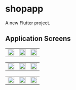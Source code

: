 # shopapp

A new Flutter project.

## Application Screens

<table>
  <tr>
    <td align="center"><img width=100% src="https://github.com/Marawanemad/ShopApp/assets/88719313/201a5eee-48e8-403e-a678-5823fd970fed"></td>
    <td align="center"><img width=100% src="https://github.com/Marawanemad/ShopApp/assets/88719313/93f6a7d3-e131-4705-81f7-07d01c40a0f0"></td>
    <td align="center"><img width=100% src="https://github.com/Marawanemad/ShopApp/assets/88719313/3d1a2022-e48a-4c40-8845-0f1fe7bb12e7"></td>
  </tr>
</table>

<table>
  <tr>
    <td align="center"><img width=100% src="https://github.com/Marawanemad/ShopApp/assets/88719313/4e1213fa-718d-42d7-aa14-2f7a9bcd67cd"></td>
    <td align="center"><img width=100% src="https://github.com/Marawanemad/ShopApp/assets/88719313/3b634129-a6a5-4133-a8cb-6aaa137fe7a4"></td>
    <td align="center"><img width=100% src="https://github.com/Marawanemad/ShopApp/assets/88719313/f620846e-228d-4433-a45b-096482a29c85"></td>
  </tr>
</table>

<table>
  <tr>
    <td align="center"><img width=100% src="https://github.com/Marawanemad/ShopApp/assets/88719313/72ae04d9-7179-4784-86b7-119e2db6901b"></td>
    <td align="center"><img width=100% src="https://github.com/Marawanemad/ShopApp/assets/88719313/ad489293-551f-4e75-9167-37ba2652e30a"></td>
    <td align="center"><img width=100% src="https://github.com/Marawanemad/ShopApp/assets/88719313/76fab57b-a982-462f-a4d2-55611f0f8637"></td>
  </tr>
</table>
